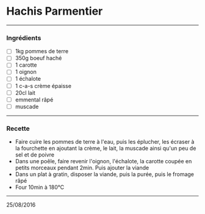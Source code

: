 # Hachis Parmentier

---

### Ingrédients

- [ ] 1kg pommes de terre
- [ ] 350g boeuf haché
- [ ] 1 carotte
- [ ] 1 oignon
- [ ] 1 échalote
- [ ] 1 c-a-s crème épaisse
- [ ] 20cl lait
- [ ] emmental râpé
- [ ] muscade

---

### Recette

- Faire cuire les pommes de terre à l'eau, puis les éplucher, les écraser à la fourchette en ajoutant la crème, le lait, la muscade ainsi qu'un peu de sel et de poivre
- Dans une poêle, faire revenir l'oignon, l'échalote, la carotte coupée en petits morceaux pendant 2min. Puis ajouter la viande
- Dans un plat à gratin, disposer la viande, puis la purée, puis le fromage râpé
- Four 10min à 180°C

---

25/08/2016